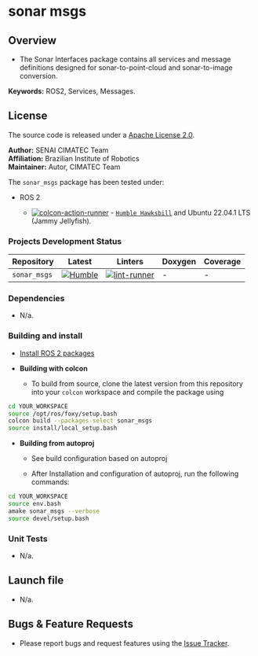# sonar msgs

## Overview

- The Sonar Interfaces package contains all services and message definitions designed for sonar-to-point-cloud and sonar-to-image conversion.

**Keywords:** ROS2, Services, Messages.

## License

The source code is released under a [Apache License 2.0](https://github.com/Brazilian-Institute-of-Robotics/sonar_msgs/blob/master/LICENSE).

**Author:** SENAI CIMATEC Team\
**Affiliation:** Brazilian Institute of Robotics \
**Maintainer:** Autor, CIMATEC Team


The `sonar_msgs` package has been tested under:

- ROS 2

  - [![colcon-action-runner](https://github.com/Brazilian-Institute-of-Robotics/sonar_msgs/actions/workflows/colcon-action-runner.yaml/badge.svg)](https://github.com/Brazilian-Institute-of-Robotics/sonar_msgs/actions/workflows/colcon-action-runner.yaml) - [`Humble Hawksbill`](https://docs.ros.org/en/humble/Releases/Release-Humble-Hawksbill.html) and Ubuntu 22.04.1 LTS (Jammy Jellyfish).

### Projects Development Status

| Repository | Latest | Linters |  Doxygen |  Coverage |
|---         |---     |---    |--- |--- |
| `sonar_msgs`| [![Humble](https://github.com/Brazilian-Institute-of-Robotics/sonar_msgs/actions/workflows/colcon-action-runner.yaml/badge.svg)](https://github.com/Brazilian-Institute-of-Robotics/sonar_msgs/actions/workflows/colcon-action-runner.yaml) |[![lint-runner](https://github.com/Brazilian-Institute-of-Robotics/sonar_msgs/actions/workflows/runner-ci-lint.yaml/badge.svg)](https://github.com/Brazilian-Institute-of-Robotics/sonar_msgs/actions/workflows/runner-ci-lint.yaml) | - | - |

### Dependencies

- N/a.

### Building and install
  - [Install ROS 2 packages](https://docs.ros.org/en/foxy/Installation/Ubuntu-Install-Debians.html#id4)

- **Building with colcon**

  - To build from source, clone the latest version from this repository into your `colcon` workspace and compile the package using


```bash
cd YOUR_WORKSPACE
source /opt/ros/foxy/setup.bash
colcon build --packages-select sonar_msgs
source install/local_setup.bash
```

- **Building from autoproj**

  - See build configuration based on autoproj

  - After Installation and configuration of autoproj, run the following commands:

```sh
cd YOUR_WORKSPACE
source env.bash
amake sonar_msgs --verbose
source devel/setup.bash
```
### Unit Tests
- N/a.

## Launch file
- N/a.

## Bugs & Feature Requests

- Please report bugs and request features using the [Issue Tracker](https://github.com/Brazilian-Institute-of-Robotics/sonar_msgs/issues).
